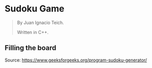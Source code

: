 # Sudoku Game
> By Juan Ignacio Teich.
>
> Written in C++.

## Filling the board
Source: https://www.geeksforgeeks.org/program-sudoku-generator/

